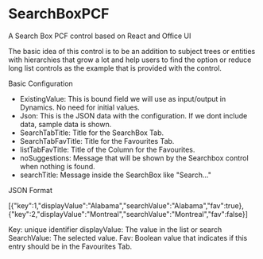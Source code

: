 # SearchBoxPCF
A Search Box PCF control based on React and Office UI

The basic idea of this control is to be an addition to subject trees or entities with hierarchies that grow a lot and help users to find the option or reduce long list controls as the example that is provided with the control.

Basic Configuration

* ExistingValue: This is bound field we will use as input/output in Dynamics. No need for initial values.
* Json: This is the JSON data with the configuration. If we dont include data, sample data is shown.
* SearchTabTitle: Title for the SearchBox Tab.
* SearchTabFavTitle: Title for the Favourites Tab.
* listTabFavTitle: Title of the Column for the Favourites.
* noSuggestions: Message that will be shown by the Searchbox control when nothing is found.
* searchTitle: Message inside the SearchBox like "Search..."

JSON Format

[{"key":1,"displayValue":"Alabama","searchValue":"Alabama","fav":true},{"key":2,"displayValue":"Montreal","searchValue":"Montreal","fav":false}]

Key: unique identifier
displayValue: The value in the list or search
SearchValue: The selected value.
Fav: Boolean value that indicates if this entry should be in the Favourites Tab.
